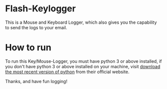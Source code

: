 # Flash-Keylogger
This is a Mouse and Keyboard Logger, which also gives you the capability to send the logs to your email.

# How to run
To run this Key/Mouse-Logger, you must have python 3 or above installed, if you don't have python 3 or above installed on your machine,
visit <a href="https://www.python.org/downloads/">download the most recent version of python</a> from their official website.

Thanks, and have fun logging!

